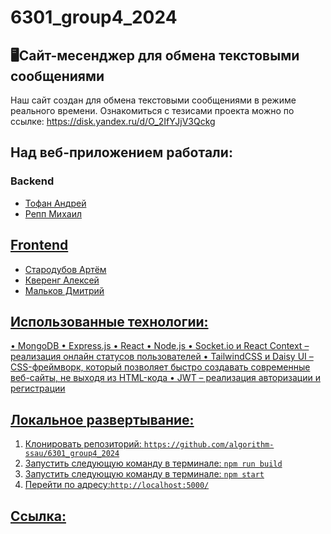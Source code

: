 # 6301_group4_2024
## 🖥Сайт-месенджер для обмена текстовыми сообщениями
Наш сайт создан для обмена текстовыми сообщениями в режиме реального времени.
Ознакомиться с тезисами проекта можно по ссылке: https://disk.yandex.ru/d/O_2IfYJjV3Qckg
## Над веб-приложением работали:
### Backend
- <a href=https://github.com/AndreyTofan>Тофан Андрей<br>
- <a href=https://github.com/ReppMikhail>Репп Михаил<br>
## Frontend
- <a href=https://github.com/ArtemStarodubov>Стародубов Артём<br>
- <a href=https://github.com/alexkvereng>Кверенг Алексей<br>
- <a href=https://github.com/DVMalkov>Мальков Дмитрий<br>
## Использованные технологии:
• MongoDB
• Express.js
• React
• Node.js
• Socket.io и React Context – реализация онлайн статусов пользователей
• TailwindCSS и Daisy UI – CSS-фреймворк, который позволяет быстро создавать современные веб-сайты, не выходя из HTML-кода
• JWT – реализация авторизации и регистрации
## Локальное развертывание:<br>
1. Клонировать репозиторий: `https://github.com/algorithm-ssau/6301_group4_2024`<br>
2. Запустить следующую команду в терминале: `npm run build`<br>
3. Запустить следующую команду в терминале: `npm start`<br>
4. Перейти по адресу:`http://localhost:5000/`
## Ссылка:<br>
